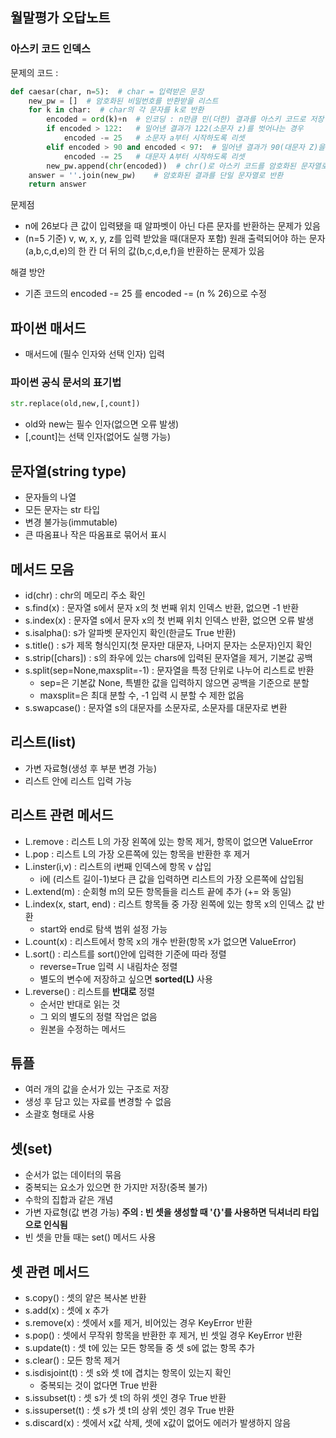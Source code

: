 ## 월말평가 오답노트

### 아스키 코드 인덱스

문제의 코드 :

```python
def caesar(char, n=5):  # char = 입력받은 문장
    new_pw = []  # 암호화된 비밀번호를 반환받을 리스트
    for k in char:  # char의 각 문자를 k로 반환
        encoded = ord(k)+n  # 인코딩 : n만큼 민(더한) 결과를 아스키 코드로 저장
        if encoded > 122:   # 밀어낸 결과가 122(소문자 z)를 벗어나는 경우
            encoded -= 25   # 소문자 a부터 시작하도록 리셋
        elif encoded > 90 and encoded < 97:  # 밀어낸 결과가 90(대문자 Z)을 벗어나는 경우
            encoded -= 25   # 대문자 A부터 시작하도록 리셋
        new_pw.append(chr(encoded))  # chr()로 아스키 코드를 암호화된 문자열로 반환
    answer = ''.join(new_pw)    # 암호화된 결과를 단일 문자열로 반환
    return answer
```

문제점

- n에 26보다 큰 값이 입력됐을 때 알파벳이 아닌 다른 문자를 반환하는 문제가 있음
- (n=5 기준) v, w, x, y, z를 입력 받았을 때(대문자 포함) 원래 출력되어야 하는 문자(a,b,c,d,e)의 한 칸 더 뒤의 값(b,c,d,e,f)을 반환하는 문제가 있음

해결 방안

- 기존 코드의 encoded -= 25 를 encoded -= (n % 26)으로 수정

## 파이썬 매서드

- 매서드에 (필수 인자와 선택 인자) 입력

### 파이썬 공식 문서의 표기법

```python
str.replace(old,new,[,count])
```

- old와 new는 필수 인자(없으면 오류 발생)
- [,count]는 선택 인자(없어도 실행 가능)

## 문자열(string type)

- 문자들의 나열
- 모든 문자는 str 타입
- 변경 불가능(immutable)
- 큰 따옴표나 작은 따옴표로 묶어서 표시

## 메서드 모음

- id(chr) : chr의 메모리 주소 확인
- s.find(x) : 문자열 s에서 문자 x의 첫 번째 위치 인덱스 반환, 없으면 -1 반환
- s.index(x) : 문자열 s에서 문자 x의 첫 번째 위치 인덱스 반환, 없으면 오류 발생
- s.isalpha(): s가 알파벳 문자인지 확인(한글도 True 반환)
- s.title() : s가 제목 형식인지(첫 문자만 대문자, 나머지 문자는 소문자)인지 확인
- s.strip([chars]) : s의 좌우에 있는 chars에 입력된 문자열을 제거, 기본값 공백
- s.split(sep=None,maxsplit=-1) : 문자열을 특정 단위로 나누어 리스트로 반환
  - sep=은 기본값 None, 특별한 값을 입력하지 않으면 공백을 기준으로 분할
  - maxsplit=은 최대 분할 수, -1 입력 시 분할 수 제한 없음
- s.swapcase() : 문자열 s의 대문자를 소문자로, 소문자를 대문자로 변환 

## 리스트(list)

- 가변 자료형(생성 후 부분 변경 가능)
- 리스트 안에 리스트 입력 가능

## 리스트 관련 메서드

- L.remove : 리스트 L의 가장 왼쪽에 있는 항목 제거, 항목이 없으면 ValueError
- L.pop : 리스트 L의 가장 오른쪽에 있는 항목을 반환한 후 제거
- L.inster(i,v) : 리스트의 i번째 인덱스에 항목 v 삽입
  - i에 (리스트 길이-1)보다 큰 값을 입력하면 리스트의 가장 오른쪽에 삽입됨
- L.extend(m) : 순회형 m의 모든 항목들을 리스트 끝에 추가 (+= 와 동일)
- L.index(x, start, end) : 리스트 항목들 중 가장 왼쪽에 있는 항목 x의 인덱스 값 반환
  - start와 end로 탐색 범위 설정 가능
- L.count(x) : 리스트에서 항목 x의 개수 반환(항목 x가 없으면 ValueError)
- L.sort() : 리스트를 sort()안에 입력한 기준에 따라 정렬
  - reverse=True 입력 시 내림차순 정렬
  - 별도의 변수에 저장하고 싶으면 **sorted(L)** 사용
- L.reverse() : 리스트를 **반대로** 정렬
  - 순서만 반대로 읽는 것
  - 그 외의 별도의 정렬 작업은 없음
  - 원본을 수정하는 메서드

## 튜플

- 여러 개의 값을 순서가 있는 구조로 저장
- 생성 후 담고 있는 자료를 변경할 수 없음
- 소괄호 형태로 사용

## 셋(set)

- 순서가 없는 데이터의 묶음
- 중복되는 요소가 있으면 한 가지만 저장(중복 불가)
- 수학의 집합과 같은 개념
- 가변 자료형(값 변경 가능)
**주의 : 빈 셋을 생성할 때 '{}'를 사용하면 딕셔너리 타입으로 인식됨**
- 빈 셋을 만들 때는 set() 메서드 사용

## 셋 관련 메서드

- s.copy() : 셋의 얕은 복사본 반환
- s.add(x) : 셋에 x 추가
- s.remove(x) : 셋에서 x를 제거, 비어있는 경우 KeyError 반환
- s.pop() : 셋에서 무작위 항목을 반환한 후 제거, 빈 셋일 경우 KeyError 반환
- s.update(t) : 셋 t에 있는 모든 항목들 중 셋 s에 없는 항목 추가
- s.clear() : 모든 항목 제거
- s.isdisjoint(t) : 셋 s와 셋 t에 겹치는 항목이 있는지 확인
  - 중복되는 것이 없다면 True 반환
- s.issubset(t) : 셋 s가 셋 t의 하위 셋인 경우 True 반환
- s.issuperset(t) : 셋 s가 셋 t의 상위 셋인 경우 True 반환
- s.discard(x) : 셋에서 x값 삭제, 셋에 x값이 없어도 에러가 발생하지 않음